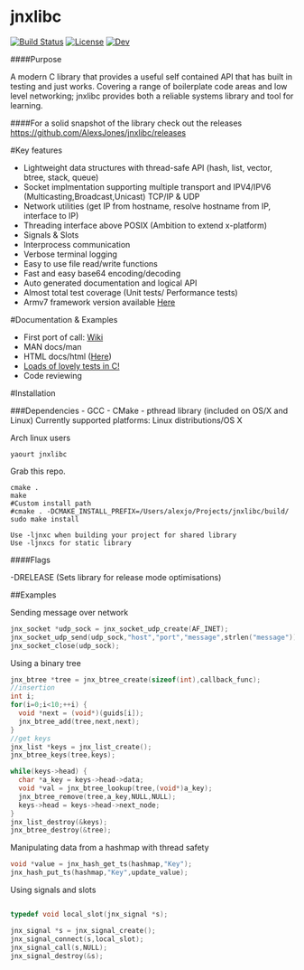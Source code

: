 
 jnxlibc
=======
[![Build Status](https://travis-ci.org/AlexsJones/jnxlibc.svg?branch=master)](https://travis-ci.org/AlexsJones/jnxlibc.svg?branch=master)
[![License](http://img.shields.io/badge/license-GPLv3-green.svg)](http://img.shields.io/badge/license-GPLv3-green.svg)
[![Dev](http://img.shields.io/badge/development-active-green.svg)](http://img.shields.io/badge/development-active-green.svg)

####Purpose

A modern C library that provides a useful self contained API that has built in testing and just works.
Covering a range of boilerplate code areas and low level networking; jnxlibc provides both a reliable systems library and tool for learning.

####For a solid snapshot of the library check out the releases
https://github.com/AlexsJones/jnxlibc/releases


#Key features
- Lightweight data structures with thread-safe API (hash, list, vector, btree, stack, queue) 
- Socket implmentation supporting multiple transport and IPV4/IPV6 (Multicasting,Broadcast,Unicast) TCP/IP & UDP
- Network utilities (get IP from hostname, resolve hostname from IP, interface to IP)
- Threading interface above POSIX (Ambition to extend x-platform)
- Signals & Slots
- Interprocess communication
- Verbose terminal logging
- Easy to use file read/write functions
- Fast and easy base64 encoding/decoding
- Auto generated documentation and logical API
- Almost total test coverage (Unit tests/ Performance tests)
- Armv7 framework version available [Here](https://github.com/AlexsJones/jnxlibc_ios)

#Documentation & Examples

- First port of call: [Wiki](https://github.com/AlexsJones/jnxlibc/wiki/A-library-tour)
- MAN  docs/man
- HTML docs/html ([Here](http://htmlpreview.github.io/?https://raw.github.com/AlexsJones/jnxlibc/master/docs/html/files.html))
- [Loads of lovely tests in C!](setup/test)
- Code reviewing

#Installation

###Dependencies
	- GCC
	- CMake
        - pthread library (included on OS/X and Linux)
Currently supported platforms:
Linux distributions/OS X

Arch linux users
````
yaourt jnxlibc 
````

Grab this repo.
````shell
cmake .
make
#Custom install path
#cmake . -DCMAKE_INSTALL_PREFIX=/Users/alexjo/Projects/jnxlibc/build/ 
sudo make install

Use -ljnxc when building your project for shared library
Use -ljnxcs for static library

````
####Flags

-DRELEASE (Sets library for release mode optimisations) 

##Examples

Sending message over network
```C
jnx_socket *udp_sock = jnx_socket_udp_create(AF_INET);
jnx_socket_udp_send(udp_sock,"host","port","message",strlen("message"));
jnx_socket_close(udp_sock);

```
Using a binary tree
```C
jnx_btree *tree = jnx_btree_create(sizeof(int),callback_func);
//insertion
int i;
for(i=0;i<10;++i) {
  void *next = (void*)(guids[i]);
  jnx_btree_add(tree,next,next);
}
//get keys
jnx_list *keys = jnx_list_create();
jnx_btree_keys(tree,keys);

while(keys->head) {
  char *a_key = keys->head->data;
  void *val = jnx_btree_lookup(tree,(void*)a_key);
  jnx_btree_remove(tree,a_key,NULL,NULL);
  keys->head = keys->head->next_node;
}
jnx_list_destroy(&keys);
jnx_btree_destroy(&tree);
```
Manipulating data from a hashmap with thread safety
```C
void *value = jnx_hash_get_ts(hashmap,"Key");
jnx_hash_put_ts(hashmap,"Key",update_value);
```

Using signals and slots
```C

typedef void local_slot(jnx_signal *s);

jnx_signal *s = jnx_signal_create();
jnx_signal_connect(s,local_slot);
jnx_signal_call(s,NULL);
jnx_signal_destroy(&s);

```

